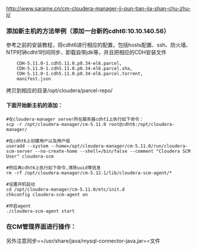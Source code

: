http://www.sarame.cn/cm-cloudera-manager-ji-qun-tian-jia-shan-chu-zhu-ji/



### 添加新主机的方法举例（添加一台新的cdht6:10.10.140.56）

参考之前的安装教程，将cdht6进行相应的配置，包括hosts配置、ssh、防火墙、NTP时钟cdht1时间同步、卸载自带jdk等，并且把相应的CDH安装文件

```
    CDH-5.11.0-1.cdh5.11.0.p0.34-el6.parcel,
    CDH-5.11.0-1.cdh5.11.0.p0.34-el6.parcel.sha,
    CDH-5.11.0-1.cdh5.11.0.p0.34-el6.parcel.torrent,
    manifest.json
```

拷贝到相应的目录/opt/cloudera/parcel-repo/

#### 下面开始新主机的添加：

```
#在cloudera-manager server所在服务器cdht1上执行如下命令：
scp -r /opt/cloudera-manager/cm-5.11.0 root@cdht6:/opt/cloudera-manager/

#在cdht6上创建用户以及用户组
useradd --system --home=/opt/cloudera-manager/cm-5.11.0/run/cloudera-scm-server --no-create-home --shell=/bin/false --comment "Cloudera SCM User" cloudera-scm

#然后再cdht6上执行如下命令,清除uuid等信息
rm -rf /opt/cloudera-manager/cm-5.12.1/lib/cloudera-scm-agent/*

#设置开机启动
cd /opt/cloudera-manager/cm-5.11.0/etc/init.d
chkconfig cloudera-scm-agent on 

#开启agent
./cloudera-scm-agent start
```

### 在CM管理界面进行操作：













另外注意同步==/usr/share/java/mysql-connector-java.jar==文件